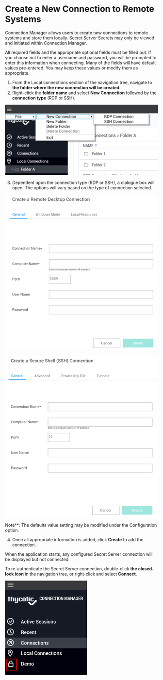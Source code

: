 [title]: #	(Create a New Connection to Remote Systems)
[tags]: #	(create,connect,connectiontype,rdp,ssh)
[priority]: #	(501)

# Create a New Connection to Remote Systems

Connection Manager allows users to create new connections to remote systems and store them locally. Secret Server Secrets may only be viewed and initiated within Connection Manager.

All required fields and the appropriate optional fields must be filled out. If you choose not to enter a username and password, you will be prompted to enter this information when connecting. Many of the fields will have default values pre-entered. You may keep these values or modify them as appropriate.

1. From the Local connections section of the navigation tree, navigate to **the folder where the new connection will be created**. 
2. Right-click the **folder name** and select **New Connection** followed by the **connection type** (RDP or SSH).

![create-new-loc-conn](images/create-new-loc-conn.png)

3. Dependent upon the connection type (RDP or SSH), a dialogue box will open. The options will vary based on the type of connection selected.   

![edit-rdp-conn](images/edit-rdp-conn.png)

![edit-ssh-conn](images/edit-ssh-conn.png)

Note**: The defaults value setting may be modified under the Configuration option.

4. Once all appropriate information is added, click **Create** to add the connection.

When the application starts, any configured Secret Server connection will be displayed but not connected. 

To re-authenticate the Secret Server connection, double-click **the closed-lock icon** in the navigation tree, or right-click and select **Connect**.

![locked-connection](images/locked-connection.png)